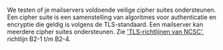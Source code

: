 We testen of je mailservers voldoende veilige cipher suites ondersteunen. Een cipher suite is een samenstelling van algoritmes voor authenticatie en encryptie die geldig is volgens de TLS-standaard. Een mailserver kan meerdere cipher suites ondersteunen. Zie ['TLS-richtlijnen van NCSC'](https://www.ncsc.nl/actueel/whitepapers/ict-beveiligingsrichtlijnen-voor-transport-layer-security-tls.html), richtlijn B2-1 t/m B2-4.
